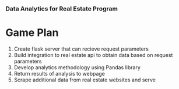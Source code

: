### Data Analytics for Real Estate Program

# Game Plan

1. Create flask server that can recieve request parameters
2. Build integration to real estate api to obtain data based on request parameters
3. Develop analytics methodology using Pandas library
4. Return results of analysis to webpage
5. Scrape additional data from real estate websites and serve
